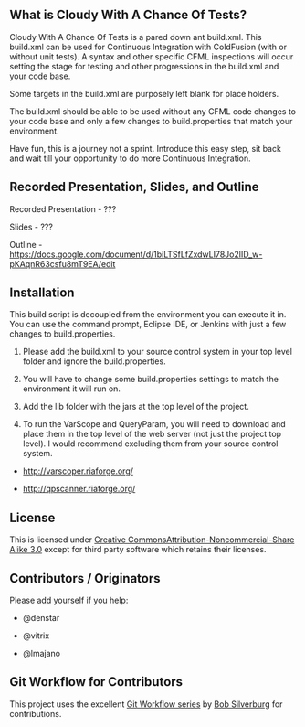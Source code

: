 ## What is Cloudy With A Chance Of Tests?

Cloudy With A Chance Of Tests is a pared down ant build.xml. This build.xml can be used for Continuous Integration with ColdFusion (with or without unit tests). A syntax and other specific CFML inspections will occur setting the stage for testing and other progressions in the build.xml and your code base.

Some targets in the build.xml are purposely left blank for place holders. 

The build.xml should be able to be used without any CFML code changes to your code base and only a few changes to build.properties that match your environment. 

Have fun, this is a journey not a sprint. Introduce this easy step, sit back and wait till your opportunity to do more Continuous Integration.

## Recorded Presentation, Slides, and Outline

Recorded Presentation - ???

Slides - ???

Outline - https://docs.google.com/document/d/1biLTSfLfZxdwLI78Jo2lID_w-pKAqnR63csfu8mT9EA/edit

## Installation

This build script is decoupled from the environment you can execute it in. You can use the command prompt, Eclipse IDE, or Jenkins with just a few changes to build.properties. 

1) Please add the build.xml to your source control system in your top level folder and ignore the build.properties. 

2) You will have to change some build.properties settings to match the environment it will run on.

3) Add the lib folder with the jars at the top level of the project. 

4) To run the VarScope and QueryParam, you will need to download and place them in the top level of the web server (not just the project top level). I would recommend excluding them from your source control system.

* http://varscoper.riaforge.org/

* http://qpscanner.riaforge.org/

## License

This is licensed under [Creative CommonsAttribution-Noncommercial-Share Alike 3.0](http://creativecommons.org/licenses/by-nc-sa/3.0/us/) except for third party software which retains their licenses. 

## Contributors / Originators

Please add yourself if you help:

* @denstar

* @vitrix

* @lmajano

## Git Workflow for Contributors

This project uses the excellent [Git Workflow series](http://www.silverwareconsulting.com/index.cfm/Git-Workflow) by [Bob Silverburg](https://github.com/bobsilverberg/) for contributions.